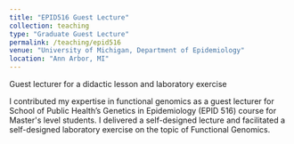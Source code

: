 ```yaml
---
title: "EPID516 Guest Lecture"
collection: teaching
type: "Graduate Guest Lecture"
permalink: /teaching/epid516
venue: "University of Michigan, Department of Epidemiology"
location: "Ann Arbor, MI"
---
```


Guest lecturer for a didactic lesson and laboratory exercise 

I contributed my expertise in functional genomics as a guest lecturer for School of Public Health’s Genetics in Epidemiology (EPID 516) course for Master's level students. I delivered a self-designed lecture and facilitated a self-designed laboratory exercise on the topic of Functional Genomics.
